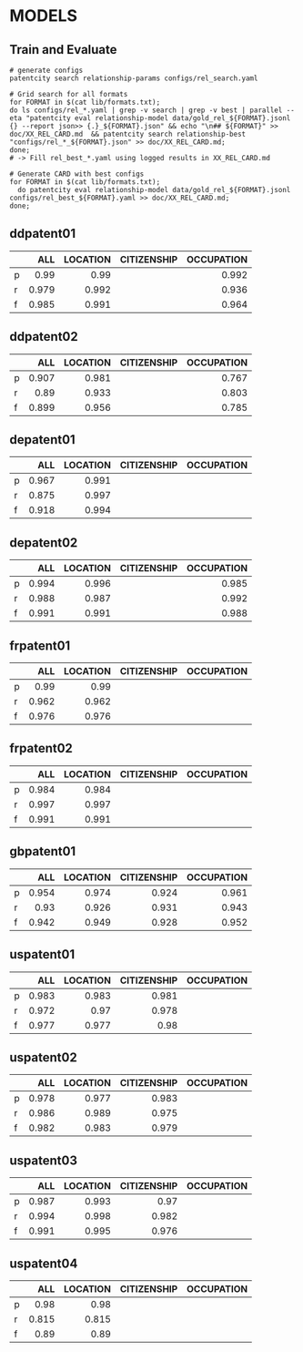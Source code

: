 # MODELS

## Train and Evaluate

```shell
# generate configs
patentcity search relationship-params configs/rel_search.yaml

# Grid search for all formats
for FORMAT in $(cat lib/formats.txt);
do ls configs/rel_*.yaml | grep -v search | grep -v best | parallel --eta "patentcity eval relationship-model data/gold_rel_${FORMAT}.jsonl {} --report json>> {.}_${FORMAT}.json" && echo "\n## ${FORMAT}" >> doc/XX_REL_CARD.md  && patentcity search relationship-best "configs/rel_*_${FORMAT}.json" >> doc/XX_REL_CARD.md;
done;
# -> Fill rel_best_*.yaml using logged results in XX_REL_CARD.md

# Generate CARD with best configs
for FORMAT in $(cat lib/formats.txt);
  do patentcity eval relationship-model data/gold_rel_${FORMAT}.jsonl configs/rel_best_${FORMAT}.yaml >> doc/XX_REL_CARD.md;
done;
```

## ddpatent01
|    |   ALL |   LOCATION | CITIZENSHIP   |   OCCUPATION |
|:---|------:|-----------:|:--------------|-------------:|
| p  | 0.99  |      0.99  |               |        0.992 |
| r  | 0.979 |      0.992 |               |        0.936 |
| f  | 0.985 |      0.991 |               |        0.964 |

## ddpatent02
|    |   ALL |   LOCATION | CITIZENSHIP   |   OCCUPATION |
|:---|------:|-----------:|:--------------|-------------:|
| p  | 0.907 |      0.981 |               |        0.767 |
| r  | 0.89  |      0.933 |               |        0.803 |
| f  | 0.899 |      0.956 |               |        0.785 |


## depatent01
|    |   ALL |   LOCATION | CITIZENSHIP   | OCCUPATION   |
|:---|------:|-----------:|:--------------|:-------------|
| p  | 0.967 |      0.991 |               |              |
| r  | 0.875 |      0.997 |               |              |
| f  | 0.918 |      0.994 |               |              |


## depatent02
|    |   ALL |   LOCATION | CITIZENSHIP   |   OCCUPATION |
|:---|------:|-----------:|:--------------|-------------:|
| p  | 0.994 |      0.996 |               |        0.985 |
| r  | 0.988 |      0.987 |               |        0.992 |
| f  | 0.991 |      0.991 |               |        0.988 |


## frpatent01
|    |   ALL |   LOCATION | CITIZENSHIP   | OCCUPATION   |
|:---|------:|-----------:|:--------------|:-------------|
| p  | 0.99  |      0.99  |               |              |
| r  | 0.962 |      0.962 |               |              |
| f  | 0.976 |      0.976 |               |              |

## frpatent02
|    |   ALL |   LOCATION | CITIZENSHIP   | OCCUPATION   |
|:---|------:|-----------:|:--------------|:-------------|
| p  | 0.984 |      0.984 |               |              |
| r  | 0.997 |      0.997 |               |              |
| f  | 0.991 |      0.991 |               |              |

## gbpatent01
|    |   ALL |   LOCATION |   CITIZENSHIP |   OCCUPATION |
|:---|------:|-----------:|--------------:|-------------:|
| p  | 0.954 |      0.974 |         0.924 |        0.961 |
| r  | 0.93  |      0.926 |         0.931 |        0.943 |
| f  | 0.942 |      0.949 |         0.928 |        0.952 |

## uspatent01
|    |   ALL |   LOCATION |   CITIZENSHIP | OCCUPATION   |
|:---|------:|-----------:|--------------:|:-------------|
| p  | 0.983 |      0.983 |         0.981 |              |
| r  | 0.972 |      0.97  |         0.978 |              |
| f  | 0.977 |      0.977 |         0.98  |              |


## uspatent02
|    |   ALL |   LOCATION |   CITIZENSHIP | OCCUPATION   |
|:---|------:|-----------:|--------------:|:-------------|
| p  | 0.978 |      0.977 |         0.983 |              |
| r  | 0.986 |      0.989 |         0.975 |              |
| f  | 0.982 |      0.983 |         0.979 |              |

## uspatent03
|    |   ALL |   LOCATION |   CITIZENSHIP | OCCUPATION   |
|:---|------:|-----------:|--------------:|:-------------|
| p  | 0.987 |      0.993 |         0.97  |              |
| r  | 0.994 |      0.998 |         0.982 |              |
| f  | 0.991 |      0.995 |         0.976 |              |

## uspatent04
|    |   ALL |   LOCATION |   CITIZENSHIP | OCCUPATION   |
|:---|------:|-----------:|--------------:|:-------------|
| p  | 0.98  |       0.98 |               |              |
| r  | 0.815 |      0.815 |               |              |
| f  | 0.89  |       0.89 |               |              |
